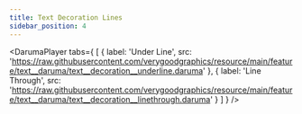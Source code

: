 ```yaml
---
title: Text Decoration Lines
sidebar_position: 4
---
```


<DarumaPlayer
  tabs={
    [
      {
        label: 'Under Line',
        src: 'https://raw.githubusercontent.com/verygoodgraphics/resource/main/feature/text__daruma/text__decoration__underline.daruma'
      },
      {
        label: 'Line Through',
        src: 'https://raw.githubusercontent.com/verygoodgraphics/resource/main/feature/text__daruma/text__decoration__linethrough.daruma'
      }
    ]
  }
 />
 
